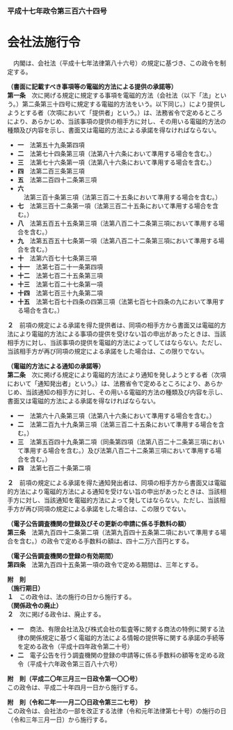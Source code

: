 ### 平成十七年政令第三百六十四号  
# 会社法施行令  
　内閣は、会社法（平成十七年法律第八十六号）の規定に基づき、この政令を制定する。  
  
**（書面に記載すべき事項等の電磁的方法による提供の承諾等）**  
**第一条**　次に掲げる規定に規定する事項を電磁的方法（会社法（以下「法」という。）第二条第三十四号に規定する電磁的方法をいう。以下同じ。）により提供しようとする者（次項において「提供者」という。）は、法務省令で定めるところにより、あらかじめ、当該事項の提供の相手方に対し、その用いる電磁的方法の種類及び内容を示し、書面又は電磁的方法による承諾を得なければならない。  
* **一**　法第五十九条第四項  
* **二**　法第七十四条第三項（法第八十六条において準用する場合を含む。）  
* **三**　法第七十六条第一項（法第八十六条において準用する場合を含む。）  
* **四**　法第二百三条第三項  
* **五**　法第二百四十二条第三項  
* **六**　法第三百十条第三項（法第三百二十五条において準用する場合を含む。）  
* **七**　法第三百十二条第一項（法第三百二十五条において準用する場合を含む。）  
* **八**　法第五百五十五条第三項（法第八百二十二条第三項において準用する場合を含む。）  
* **九**　法第五百五十七条第一項（法第八百二十二条第三項において準用する場合を含む。）  
* **十**　法第六百七十七条第三項  
* **十一**　法第七百二十一条第四項  
* **十二**　法第七百二十五条第三項  
* **十三**　法第七百二十七条第一項  
* **十四**　法第七百三十九条第二項  
* **十五**　法第七百七十四条の四第三項（法第七百七十四条の九において準用する場合を含む。）  
  
**２**　前項の規定による承諾を得た提供者は、同項の相手方から書面又は電磁的方法により電磁的方法による事項の提供を受けない旨の申出があったときは、当該相手方に対し、当該事項の提供を電磁的方法によってしてはならない。ただし、当該相手方が再び同項の規定による承諾をした場合は、この限りでない。  
  
**（電磁的方法による通知の承諾等）**  
**第二条**　次に掲げる規定により電磁的方法により通知を発しようとする者（次項において「通知発出者」という。）は、法務省令で定めるところにより、あらかじめ、当該通知の相手方に対し、その用いる電磁的方法の種類及び内容を示し、書面又は電磁的方法による承諾を得なければならない。  
* **一**　法第六十八条第三項（法第八十六条において準用する場合を含む。）  
* **二**　法第二百九十九条第三項（法第三百二十五条において準用する場合を含む。）  
* **三**　法第五百四十九条第二項（同条第四項（法第八百二十二条第三項において準用する場合を含む。）及び法第八百二十二条第三項において準用する場合を含む。）  
* **四**　法第七百二十条第二項  
  
**２**　前項の規定による承諾を得た通知発出者は、同項の相手方から書面又は電磁的方法により電磁的方法による通知を受けない旨の申出があったときは、当該相手方に対し、当該通知を電磁的方法によって発してはならない。ただし、当該相手方が再び同項の規定による承諾をした場合は、この限りでない。  
  
**（電子公告調査機関の登録及びその更新の申請に係る手数料の額）**  
**第三条**　法第九百四十二条第二項（法第九百四十五条第二項において準用する場合を含む。）の政令で定める手数料の額は、四十二万六百円とする。  
  
**（電子公告調査機関の登録の有効期間）**  
**第四条**　法第九百四十五条第一項の政令で定める期間は、三年とする。  
  
**附　則**  
**（施行期日）**  
**１**　この政令は、法の施行の日から施行する。  
**（関係政令の廃止）**  
**２**　次に掲げる政令は、廃止する。  
* **一**　商法、有限会社法及び株式会社の監査等に関する商法の特例に関する法律の関係規定に基づく電磁的方法による情報の提供等に関する承諾の手続等を定める政令（平成十四年政令第二十号）  
* **二**　電子公告を行う調査機関の登録の申請等に係る手数料の額等を定める政令（平成十六年政令第三百八十六号）  
  
**附　則（平成二〇年三月三一日政令第一〇〇号）**  
この政令は、平成二十年四月一日から施行する。  
  
**附　則（令和二年一一月二〇日政令第三二七号）　抄**  
この政令は、会社法の一部を改正する法律（令和元年法律第七十号）の施行の日（令和三年三月一日）から施行する。  
  
